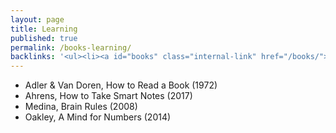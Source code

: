 ```yaml
---
layout: page
title: Learning
published: true
permalink: /books-learning/
backlinks: '<ul><li><a id="books" class="internal-link" href="/books/">Books</a></li></ul>'
---
```


* Adler & Van Doren, How to Read a Book (1972)
* Ahrens, How to Take Smart Notes (2017)
* Medina, Brain Rules (2008)
* Oakley, A Mind for Numbers (2014)
